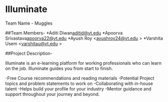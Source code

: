 # Illuminate
Team Name - Muggles

##Team Members- 
 *Aditi Diwan<aditid@vt.edu>
 *Apoorva Srivastava<apoorva22@vt.edu>
 *Ayush Roy <ayushroy24@vt.edu >
 *Varshita Usem <varshitau@vt.edu >
 
##Project Description-

Illuminate is an e-learning platform for working professionals who can learn on the job. Illuminate guides you from start to finish.  

-Free Course recommendations and reading materials
-Potential Project topics and problem statements to work on 
-Collaborating with in-house talent
-Helps build your profile for your industry 
-Mentor guidance and support throughout your journey and beyond.

